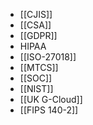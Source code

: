 - [[CJIS]]
- [[CSA]]
- [[GDPR]]
- HIPAA
- [[ISO-27018]]
- [[MTCS]]
- [[SOC]]
- [[NIST]]
- [[UK G-Cloud]]
- [[FIPS 140-2]]